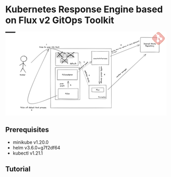 # Kubernetes Response Engine based on Flux v2 GitOps Toolkit

![kre_flux_v2_gitops](./assets/kre_flux_v2_gitops_toolkit.png)

## Prerequisites

* minikube v1.20.0
* helm v3.6.0+g7f2df64
* kubectl v1.21.1

## Tutorial
